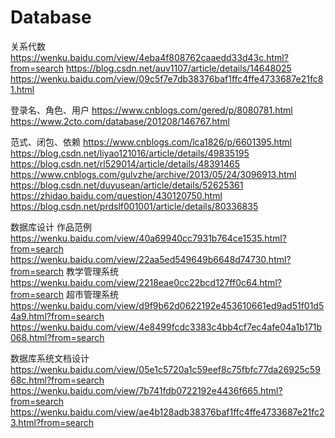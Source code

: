 # Database

关系代数
https://wenku.baidu.com/view/4eba4f808762caaedd33d43c.html?from=search
https://blog.csdn.net/auv1107/article/details/14648025
https://wenku.baidu.com/view/09c5f7e7db38376baf1ffc4ffe4733687e21fc81.html

登录名、角色、用户
https://www.cnblogs.com/gered/p/8080781.html
https://www.2cto.com/database/201208/146767.html

范式、闭包、依赖
https://www.cnblogs.com/lca1826/p/6601395.html
https://blog.csdn.net/liyao121016/article/details/49835195
https://blog.csdn.net/rl529014/article/details/48391465
https://www.cnblogs.com/gulvzhe/archive/2013/05/24/3096913.html
https://blog.csdn.net/duyusean/article/details/52625361
https://zhidao.baidu.com/question/430120750.html
https://blog.csdn.net/prdslf001001/article/details/80336835

数据库设计
作品范例
https://wenku.baidu.com/view/40a69940cc7931b764ce1535.html?from=search
https://wenku.baidu.com/view/22aa5ed549649b6648d74730.html?from=search
教学管理系统
https://wenku.baidu.com/view/2218eae0cc22bcd127ff0c64.html?from=search
超市管理系统
https://wenku.baidu.com/view/d9f9b62d0622192e453610661ed9ad51f01d54a9.html?from=search
https://wenku.baidu.com/view/4e8499fcdc3383c4bb4cf7ec4afe04a1b171b068.html?from=search

数据库系统文档设计
https://wenku.baidu.com/view/05e1c5720a1c59eef8c75fbfc77da26925c5968c.html?from=search
https://wenku.baidu.com/view/7b741fdb0722192e4436f665.html?from=search
https://wenku.baidu.com/view/ae4b128adb38376baf1ffc4ffe4733687e21fc23.html?from=search